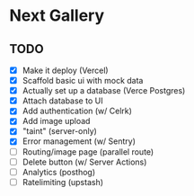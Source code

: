# Next Gallery

## TODO

- [x] Make it deploy (Vercel)
- [x] Scaffold basic ui with mock data
- [x] Actually set up a database (Verce Postgres)
- [x] Attach database to UI
- [x] Add authentication (w/ Celrk)
- [x] Add image upload
- [x] "taint" (server-only)
- [x] Error management (w/ Sentry)
- [ ] Routing/image page (parallel route)
- [ ] Delete button (w/ Server Actions)
- [ ] Analytics (posthog)
- [ ] Ratelimiting (upstash)
